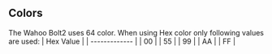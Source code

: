 Colors
-------------
The Wahoo Bolt2 uses 64 color. When using Hex color only following values are used:
| Hex Value  | 
| ------------- |
| 00  |
| 55  |
| 99  |
| AA  |
| FF  |
